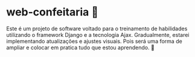 # web-confeitaria 🎂
Este é um projeto de software voltado para o treinamento de habilidades utilizando o framework Django e a tecnologia Ajax. Gradualmente, estarei implementando atualizações e ajustes visuais. Pois será uma forma de ampliar e colocar em pratica tudo que estou aprendendo. 🧐
